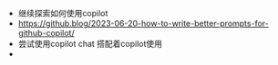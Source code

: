 - 继续探索如何使用copilot
- https://github.blog/2023-06-20-how-to-write-better-prompts-for-github-copilot/
- 尝试使用copilot chat 搭配着copilot使用
-
